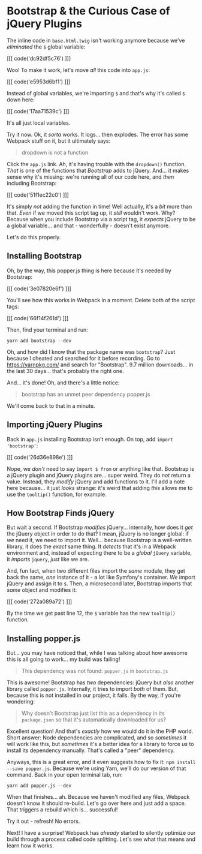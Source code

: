 # Bootstrap & the Curious Case of jQuery Plugins

The inline code in `base.html.twig` isn't working anymore because we've *eliminated*
the `$` global variable:

[[[ code('dc92df5c76') ]]]

Woo! To make it work, let's move *all* this code into `app.js`:

[[[ code('e5953d6bf1') ]]]

Instead of global variables, we're importing `$` and that's why it's called `$`
down here:

[[[ code('17aa71539c') ]]]

It's all just local variables.

Try it now. Ok, it *sorta* works. It logs... then explodes. The error has some
Webpack stuff on it, but it ultimately says:

> dropdown is not a function

Click the `app.js` link. Ah, it's having trouble with the `dropdown()` function.
*That* is one of the functions that *Bootstrap* adds to jQuery. And... it makes
sense why it's missing: we're running all of our code here, and *then* including
Bootstrap:

[[[ code('51f1ec22c0') ]]]

It's simply *not* adding the function in time! Well actually, it's a *bit* more
than that. *Even* if we moved this script tag up, it *still* wouldn't work. Why?
Because when you include Bootstrap via a script tag, it *expects* jQuery to be
a global variable... and that - wonderfully - doesn't exist anymore.

Let's do this properly.

## Installing Bootstrap

Oh, by the way, this popper.js thing is here because it's needed by Bootstrap:

[[[ code('3e07820e6f') ]]]

You'll see how this works in Webpack in a moment. Delete both of the script tags:

[[[ code('66f14f261d') ]]]

Then, find your terminal and run:

```terminal
yarn add bootstrap --dev
```

Oh, and how did I know that the package name was `bootstrap`? Just because I cheated
and searched for it before recording. Go to https://yarnpkg.com/ and search for "Bootstrap".
9.7 million downloads... in the last 30 days... that's probably the right one.

And... it's done! Oh, and there's a little notice:

> bootstrap has an unmet peer dependency popper.js

We'll come back to that in a minute.

## Importing jQuery Plugins

Back in `app.js` installing Bootstrap isn't enough. On top, add `import 'bootstrap'`:

[[[ code('26d36e898e') ]]]

Nope, we *don't* need to say `import $ from` or anything like that. Bootstrap
is a jQuery plugin and jQuery plugins are... super weird. They do *not* return
a value. Instead, they *modify* jQuery and add functions to it. I'll add a note
here because... it just *looks* strange: it's weird that adding *this* allows
me to use the `tooltip()` function, for example.

## How Bootstrap Finds jQuery

But wait a second. If Bootstrap *modifies* jQuery... internally, how does it *get*
the jQuery object in order to do that? I mean, jQuery is no longer global: if
*we* need it, we need to import it. Well... because Bootstrap is a well-written
library, it does the *exact* same thing. It *detects* that it's in a Webpack
environment and, instead of expecting there to be a *global* `jQuery` variable,
it *imports* `jquery`, *just* like we are.

And, fun fact, when two different files import the *same* module, they get back
the same, *one* instance of it - a lot like Symfony's container. *We* import jQuery
and assign it to `$`. Then, a microsecond later, Bootstrap imports that *same*
object and modifies it:

[[[ code('272a089a72') ]]]

By the time we get past line 12, the `$` variable has the new `tooltip()` function.

## Installing popper.js

But... you may have noticed that, while I was talking about how awesome this is
all going to work... my build was failing!

> This dependency was not found: `popper.js` in `bootstrap.js`

This is awesome! Bootstrap has *two* dependencies: jQuery but *also* another library
called `popper.js`. Internally, it tries to import *both* of them. But, because
this is not installed in our project, it fails. By the way, if you're wondering:

> Why doesn't Bootstrap just list this as a dependency in *its* `package.json`
> so that it's automatically downloaded for us?

Excellent question! And that's *exactly* how we would do it in the PHP world. Short
answer: Node dependencies are complicated, and so *sometimes* it will work like
this, but *sometimes* it's a better idea for a library to force *us* to install
its dependency manually. That's called a "peer" dependency.

Anyways, this is a great error, and it even suggests how to fix it:
`npm install --save popper.js`. Because we're using Yarn, we'll do our version
of that command. Back in your open terminal tab, run:

```terminal
yarn add popper.js --dev
```

When that finishes... ah. Because we haven't modified any files, Webpack doesn't
know it should re-build. Let's go over here and just add a space. That triggers
a rebuild which is... successful!

Try it out - refresh! No errors.

Next! I have a surprise! Webpack has *already* started to silently optimize our
build through a process called code splitting. Let's see what that means and learn
how it works.
